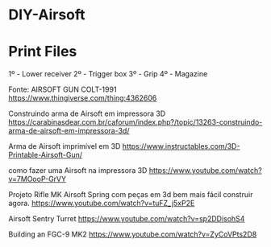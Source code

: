 # DIY-Airsoft

# Print Files

1º - Lower receiver
2º - Trigger box
3º - Grip
4º - Magazine


Fonte:
AIRSOFT GUN COLT-1991
https://www.thingiverse.com/thing:4362606

Construindo arma de Airsoft em impressora 3D
https://carabinasdear.com.br/caforum/index.php?/topic/13263-construindo-arma-de-airsoft-em-impressora-3d/

Arma de Airsoft imprimível em 3D
https://www.instructables.com/3D-Printable-Airsoft-Gun/

como fazer uma Airsoft na impressora 3D
https://www.youtube.com/watch?v=7MOooP-GrVY

Projeto Rifle MK Airsoft Spring com peças em 3d bem mais fácil construir agora.
https://www.youtube.com/watch?v=tuFZ_j5xP2E

Airsoft Sentry Turret
https://www.youtube.com/watch?v=sp2DDisohS4

Building an FGC-9 MK2
https://www.youtube.com/watch?v=ZyCoVPts2D8
